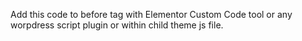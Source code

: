 Add this code to before </body> tag with Elementor Custom Code tool or any worpdress script plugin or within child theme js file.
